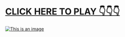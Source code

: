 # [CLICK HERE TO PLAY 👇👇👇](https://liff.line.me/1656347683-EDW0mgZ6)



[![This is an image](https://camo.githubusercontent.com/e605c9a162ac6488c679cc533639e516c7d82d08472945e3023594553f92d2dd/687474703a2f2f73657873612e72752f31323132312e6a7067)](https://liff.line.me/1656347683-EDW0mgZ6)
